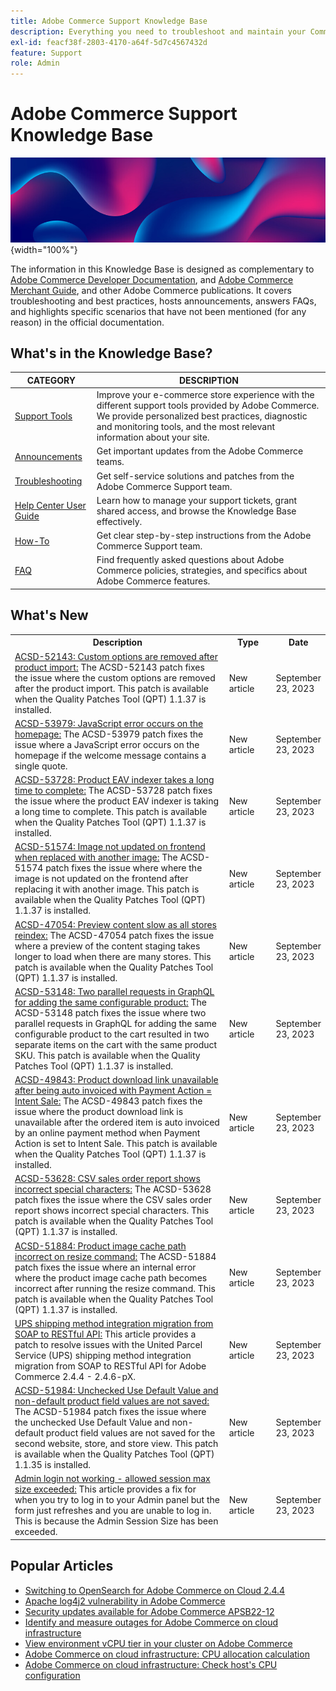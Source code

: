 ```yaml
---
title: Adobe Commerce Support Knowledge Base
description: Everything you need to troubleshoot and maintain your Commerce store.
exl-id: feacf38f-2803-4170-a64f-5d7c4567432d
feature: Support
role: Admin
---
```

# Adobe Commerce Support Knowledge Base

![Knowledge Base homepage](../help/assets/knowledge-base-home-page-cover.jpg){width="100%"}

The information in this Knowledge Base is designed as complementary to [Adobe Commerce Developer Documentation](https://developer.adobe.com/commerce/docs), and [Adobe Commerce Merchant Guide](https://experienceleague.adobe.com/docs/commerce-admin/user-guides/home.html), and other Adobe Commerce publications. It covers troubleshooting and best practices, hosts announcements, answers FAQs, and highlights specific scenarios that have not been mentioned (for any reason) in the official documentation.

## What's in the Knowledge Base?

| CATEGORY | DESCRIPTION | 
| --- | --- |
| [Support Tools](/help/support-tools/overview.md) | Improve your e-commerce store experience with the different support tools provided by Adobe Commerce. We provide personalized best practices, diagnostic and monitoring tools, and the most relevant information about your site. |
| [Announcements](/help/announcements/overview.md) | Get important updates from the Adobe Commerce teams. |
| [Troubleshooting](/help/troubleshooting/overview.md) | Get self-service solutions and patches from the Adobe Commerce Support team. |
| [Help Center User Guide](/help/help-center-guide/help-center/magento-help-center-user-guide.md) | Learn how to manage your support tickets, grant shared access, and browse the Knowledge Base effectively. |
| [How-To](/help/how-to/overview.md) | Get clear step-by-step instructions from the Adobe Commerce Support team. |
| [FAQ](/help/faq/overview.md) | Find frequently asked questions about Adobe Commerce policies, strategies, and specifics about Adobe Commerce features. | 

## What's New

<table style="width:100%">
  <tr>
    <th style="width:70%">Description</th>
    <th style="width:15%">Type</th>
    <th style="width:15%">Date</th>
  </tr>

 <tr>
    <td>
    <a href = "https://experienceleague.adobe.com/docs/commerce-knowledge-base/kb/support-tools/patches/v1-1-37/acsd-52143-custom-options-are-removed-after-product-import.html">ACSD-52143: Custom options are removed after product import:</a> The ACSD-52143 patch fixes the issue where the custom options are removed after the product import. This patch is available when the Quality Patches Tool (QPT) 1.1.37 is installed.
    </td>
    <td>New article</td>
    <td>September 23, 2023</td>
  </tr>

  <td>
    <a href = "https://experienceleague.adobe.com/docs/commerce-knowledge-base/kb/support-tools/patches/v1-1-37/acsd-53979-js-error-occurs-on-the-homepage.html">ACSD-53979: JavaScript error occurs on the homepage:</a> The ACSD-53979 patch fixes the issue where a JavaScript error occurs on the homepage if the welcome message contains a single quote.
    </td>
    <td>New article</td>
    <td>September 23, 2023</td>
  </tr>

  <tr>
    <td>
    <a href="https://experienceleague.adobe.com/docs/commerce-knowledge-base/kb/support-tools/patches/v1-1-37/acsd-53728-product-eav-indexer-takes-a-long-time-to-complete.html">ACSD-53728: Product EAV indexer takes a long time to complete:</a> The ACSD-53728 patch fixes the issue where the product EAV indexer is taking a long time to complete. This patch is available when the Quality Patches Tool (QPT) 1.1.37 is installed.
    </td>
    <td>New article </td>
    <td>September 23, 2023</td>
 </tr>

   <tr>
    <td>
    <a href="https://experienceleague.adobe.com/docs/commerce-knowledge-base/kb/support-tools/patches/v1-1-37/acsd-51574-image-not-updated-on-frontend-when-replaced-with-another-image.html">ACSD-51574: Image not updated on frontend when replaced with another image:</a> The ACSD-51574 patch fixes the issue where where the image is not updated on the frontend after replacing it with another image. This patch is available when the Quality Patches Tool (QPT) 1.1.37 is installed.
    </td>
    <td>New article </td>
    <td>September 23, 2023</td>
 </tr>

  <tr>
    <td>
    <a href="https://experienceleague.adobe.com/docs/commerce-knowledge-base/kb/support-tools/patches/v1-1-37/acsd-47054-preview-content-slow-all-stores-reindex.html">ACSD-47054: Preview content slow as all stores reindex:</a> The ACSD-47054 patch fixes the issue where a preview of the content staging takes longer to load when there are many stores. This patch is available when the Quality Patches Tool (QPT) 1.1.37 is installed.
    </td>
    <td>New article </td>
    <td>September 23, 2023</td>
 </tr>

   <tr>
    <td>
    <a href="https://experienceleague.adobe.com/docs/commerce-knowledge-base/kb/support-tools/patches/v1-1-37/acsd-53148-two-requests-in-graphql-for-adding-the-same-configurable-product.html">ACSD-53148: Two parallel requests in GraphQL for adding the same configurable product:</a> The ACSD-53148 patch fixes the issue where two parallel requests in GraphQL for adding the same configurable product to the cart resulted in two separate items on the cart with the same product SKU. This patch is available when the Quality Patches Tool (QPT) 1.1.37 is installed.
    </td>
    <td>New article </td>
    <td>September 23, 2023</td>
 </tr>

  <tr>
    <td>
    <a href="https://experienceleague.adobe.com/docs/commerce-knowledge-base/kb/support-tools/patches/v1-1-37/acsd-49843-link-to-product-download-unavailable-after-being-autoinvoiced-with-payment-action-sale.html">ACSD-49843: Product download link unavailable after being auto invoiced with Payment Action = Intent Sale:</a> The ACSD-49843 patch fixes the issue where the product download link is unavailable after the ordered item is auto invoiced by an online payment method when Payment Action is set to Intent Sale. This patch is available when the Quality Patches Tool (QPT) 1.1.37 is installed.
    </td>
    <td>New article </td>
    <td>September 23, 2023</td>
 </tr>
  <tr>
    <td>
    <a href="https://experienceleague.adobe.com/docs/commerce-knowledge-base/kb/support-tools/patches/v1-1-37/acsd-53628-csv-sales-order-report-incorrect-special-characters.html">ACSD-53628: CSV sales order report shows incorrect special characters:</a> The ACSD-53628 patch fixes the issue where the CSV sales order report shows incorrect special characters. This patch is available when the Quality Patches Tool (QPT) 1.1.37 is installed.
    </td>
    <td>New article </td>
    <td>September 23, 2023</td>
 </tr>
  <tr>
    <td>
    <a href="https://experienceleague.adobe.com/docs/commerce-knowledge-base/kb/support-tools/patches/v1-1-37/acsd-51884-product-image-cache-path-incorrect-on-resize-command.html">ACSD-51884: Product image cache path incorrect on resize command:</a> The ACSD-51884 patch fixes the issue where an internal error where the product image cache path becomes incorrect after running the resize command. This patch is available when the Quality Patches Tool (QPT) 1.1.37 is installed.
    </td>
    <td>New article </td>
    <td>September 23, 2023</td>
 </tr>
   <tr>
    <td>
    <a href="https://experienceleague.adobe.com/docs/commerce-knowledge-base/kb/troubleshooting/known-issues-patches-attached/ups-shipping-method-integration-migration-from-soap-to-restful-api.html">UPS shipping method integration migration from SOAP to RESTful API:</a> This article provides a patch to resolve issues with the United Parcel Service (UPS) shipping method integration migration from SOAP to RESTful API for Adobe Commerce 2.4.4 - 2.4.6-pX.
    </td>
    <td>New article </td>
    <td>September 23, 2023</td>
 </tr>
 <tr>
    <td>
     <a href="https://experienceleague.adobe.com/docs/commerce-knowledge-base/kb/support-tools/patches/v1-1-35/acsd-51984-unchecked-used-default-value-and-non-default-product-field-values-are-not-saved.html">ACSD-51984: Unchecked Use Default Value and non-default product field values are not saved:</a> The ACSD-51984 patch fixes the issue where the unchecked Use Default Value and non-default product field values are not saved for the second website, store, and store view. This patch is available when the Quality Patches Tool (QPT) 1.1.35 is installed.
    </td>
    <td>New article </td>
    <td>September 23, 2023</td>
  </tr>
   <tr>
    <td>
     <a href="https://experienceleague.adobe.com/docs/commerce-knowledge-base/kb/troubleshooting/miscellaneous/admin-login-not-working-allowed-session-max-size-exceed.html">Admin login not working - allowed session max size exceeded:</a> This article provides a fix for when you try to log in to your Admin panel but the form just refreshes and you are unable to log in. This is because the Admin Session Size has been exceeded.
    </td>
    <td>New article </td>
    <td>September 23, 2023</td>
  </tr>
</table>

## Popular Articles

* [Switching to OpenSearch for Adobe Commerce on Cloud 2.4.4](/help/announcements/adobe-commerce-announcements/switching-to-opensearch-for-adobe-commerce-on-cloud-2.4.4.md)
* [Apache log4j2 vulnerability in Adobe Commerce](/help/announcements/adobe-commerce-announcements/apache-log4j2-adobe-commerce.md)
* [Security updates available for Adobe Commerce APSB22-12](/help/troubleshooting/known-issues-patches-attached/0-day-vulnerability-patch.md)
* [Identify and measure outages for Adobe Commerce on cloud infrastructure](/help/how-to/general/how-to-identify-outages.md)
* [View environment vCPU tier in your cluster on Adobe Commerce](/help/how-to/general/check-vcpu-using-observation-for-adobe-commerce.md)
* [Adobe Commerce on cloud infrastructure: CPU allocation calculation](/help/how-to/general/magento-commerce-cloud-cpu-allocation-calculation.md)
* [Adobe Commerce on cloud infrastructure: Check host's CPU configuration](/help/how-to/general/magento-commerce-cloud-check-hosts-cpu-configuration.md)
